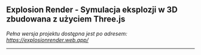 ## **Explosion Render** - Symulacja eksplozji w 3D zbudowana z użyciem Three.js
*Pełna wersja projektu dostępna jest po adresem: https://explosionrender.web.app/*
***
